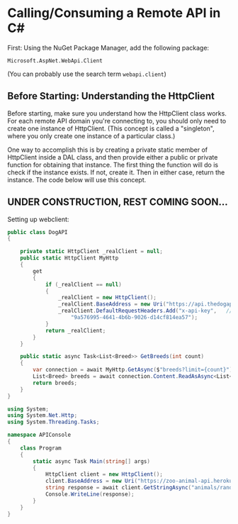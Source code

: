 # Calling/Consuming a Remote API in C#

First: Using the NuGet Package Manager, add the following package:

```
Microsoft.AspNet.WebApi.Client
```

(You can probably use the search term ```webapi.client```)

## Before Starting: Understanding the HttpClient

Before starting, make sure you understand how the HttpClient class works. For each remote API domain
you're connecting to, you should only need to create one instance of HttpClient. (This concept
is called a "singleton", where you only create one instance of a particular class.)

One way to accomplish this is by creating a private static member of HttpClient inside a DAL class,
and then provide either a public or private function for obtaining that instance. The first thing
the function will do is check if the instance exists. If not, create it. Then in either case, return
the instance. The code below will use this concept.

## UNDER CONSTRUCTION, REST COMING SOON...

Setting up webclient:

```cs
public class DogAPI
{

	private static HttpClient _realClient = null;
	public static HttpClient MyHttp
	{
		get
		{
			if (_realClient == null)
			{
				_realClient = new HttpClient();
				_realClient.BaseAddress = new Uri("https://api.thedogapi.com/v1/"); // ADD YOUR OWN BASE ADDRESS HERE
				_realClient.DefaultRequestHeaders.Add("x-api-key",   // REPLACE WITH YOUR OWN API KEY STUFF
					"9a576995-4641-4b6b-9026-d14cf814ea57");
			}
			return _realClient;
		}
	}

	public static async Task<List<Breed>> GetBreeds(int count)
	{
		var connection = await MyHttp.GetAsync($"breeds?limit={count}");
		List<Breed> breeds = await connection.Content.ReadAsAsync<List<Breed>>();
		return breeds;
	}
}
```

```cs
using System;
using System.Net.Http;
using System.Threading.Tasks;

namespace APIConsole
{
	class Program
	{
		static async Task Main(string[] args)
		{
			HttpClient client = new HttpClient();
			client.BaseAddress = new Uri("https://zoo-animal-api.herokuapp.com/");
			string response = await client.GetStringAsync("animals/rand/3");
			Console.WriteLine(response);
		}
	}
}
```

